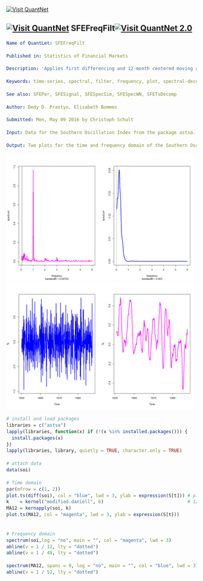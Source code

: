 
[<img src="https://github.com/QuantLet/Styleguide-and-FAQ/blob/master/pictures/banner.png" width="880" alt="Visit QuantNet">](http://quantlet.de/index.php?p=info)

## [<img src="https://github.com/QuantLet/Styleguide-and-Validation-procedure/blob/master/pictures/qloqo.png" alt="Visit QuantNet">](http://quantlet.de/) **SFEFreqFilt**[<img src="https://github.com/QuantLet/Styleguide-and-Validation-procedure/blob/master/pictures/QN2.png" width="60" alt="Visit QuantNet 2.0">](http://quantlet.de/d3/ia)

```yaml
Name of QuantLet: SFEFreqFilt

Published in: Statistics of Financial Markets

Description: 'Applies first differencing and 12-month centered moving average filter to SOI data and plots the results in time and frequency representation'

Keywords: time-series, spectral, filter, frequency, plot, spectral-decomposition

See also: SFEPer, SFESignal, SFESpecSim, SFESpecWN, SFETsDecomp

Author: Dedy D. Prastyo, Elisabeth Bommes

Submitted: Mon, May 09 2016 by Christoph Schult

Input: Data for the Southern Oscillation Index from the package astsa.

Output: Two plots for the time and frequency domain of the Southern Oscillation Index.

```

![Picture1](FrequencyDomain.png)
![Picture2](TimeDomain.png)

```r
# install and load packages
libraries = c("astsa")
lapply(libraries, function(x) if (!(x %in% installed.packages())) {
  install.packages(x)
})
lapply(libraries, library, quietly = TRUE, character.only = TRUE)

# attach data
data(soi)

# Time domain
par(mfrow = c(1, 2))
plot.ts(diff(soi), col = "blue", lwd = 3, ylab = expression(S[t])) # plot 1st difference of soi data
k    = kernel("modified.daniell", 6)                               # 12 month filter
MA12 = kernapply(soi, k)
plot.ts(MA12, col = "magenta", lwd = 3, ylab = expression(S[t]))


# Frequency domain
spectrum(soi,log = "no", main = "", col = "magenta", lwd = 3)		
abline(v = 1 / 12, lty = "dotted")
abline(v = 1 / 48, lty = "dotted")

spectrum(MA12, spans = 9, log = "no", main = "", col = "blue", lwd = 3) 
abline(v = 1 / 52, lty = "dotted")
```

